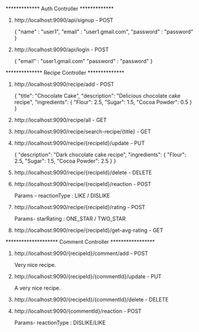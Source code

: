 ************* Auth Controller *************

1. http://localhost:9090/api/signup   - POST

    {
    "name" : "user1",
    "email" : "user1.gmail.com",
    "password" : "password"
    }

2. http://localhost:9090/api/login  - POST

    {
    "email" : "user1.gmail.com"
    "password" : "password"
    }


************** Recipe Controller **************

1. http://localhost:9090/recipe/add  - POST

    {
    "title": "Chocolate Cake",
    "description": "Delicious chocolate cake recipe",
    "ingredients": {
    "Flour": 2.5,
    "Sugar": 1.5,
    "Cocoa Powder": 0.5
    }
    }

2. http://localhost:9090/recipe/all  - GET

3. http://localhost:9090/recipe/search-recipe/{title}  - GET

4. http://localhost:9090/recipe/{recipeId}/update   - PUT
 
    {
    "description": "Dark chocolate cake recipe",
    "ingredients": {
    "Flour": 2.5,
    "Sugar": 1.5,
    "Cocoa Powder": 2.5
    }
    }
5. http://localhost:9090/recipe/{recipeId}/delete   - DELETE

6. http://localhost:9090/recipe/{recipeId}/reaction   - POST

   Params -    reactionType : LIKE / DISLIKE
7. http://localhost:9090/recipe/{recipeId}/rating   - POST

   Params-     starRating : ONE_STAR / TWO_STAR
8. http://localhost:9090/recipe/{recipeId}/get-avg-rating   - GET



******************** Comment Controller *****************


1. http://localhost:9090/{recipeId}/comment/add   - POST

   Very nice recipe.
2. http://localhost:9090/{recipeId}/{commentId}/update  - PUT

   A very nice recipe.
3. http://localhost:9090/{recipeId}/{commentId}/delete  - DELETE

4. http://localhost:9090/{commentId}/reaction   - POST

    Params-  reactionType   :  DISLIKE/LIKE